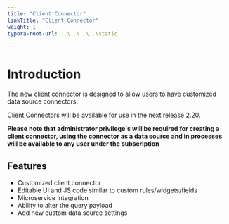 ```yaml
---
title: "Client Connector"
linkTitle: "Client Connector"
weight: 1
typora-root-url: ..\..\..\..\static

---
```


# Introduction 

The new client connector is designed to allow users to have customized data source connectors.

Client Connectors will be available for use in the next release 2.20.

**Please note that administrator privilege's will be required for creating a client connector, using the connector as a data source and in processes will be available to any user under the subscription**

## Features

- Customized client connector 
- Editable UI and JS code similar to custom rules/widgets/fields
- Microservice integration
- Ability to alter the query payload 
- Add new custom data source settings 





